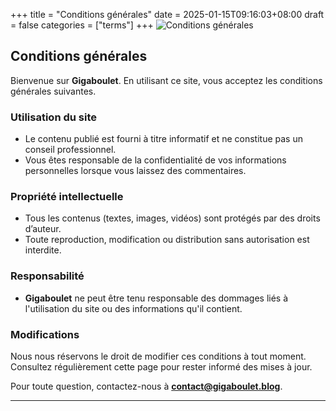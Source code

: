 +++
title = "Conditions générales"
date = 2025-01-15T09:16:03+08:00
draft = false
categories = ["terms"]
+++
![Conditions générales](/images/terms.jpeg)

## Conditions générales
Bienvenue sur **Gigaboulet**. En utilisant ce site, vous acceptez les conditions générales suivantes.

### Utilisation du site
- Le contenu publié est fourni à titre informatif et ne constitue pas un conseil professionnel.
- Vous êtes responsable de la confidentialité de vos informations personnelles lorsque vous laissez des commentaires.

### Propriété intellectuelle
- Tous les contenus (textes, images, vidéos) sont protégés par des droits d’auteur.
- Toute reproduction, modification ou distribution sans autorisation est interdite.

### Responsabilité
- **Gigaboulet** ne peut être tenu responsable des dommages liés à l'utilisation du site ou des informations qu'il contient.

### Modifications
Nous nous réservons le droit de modifier ces conditions à tout moment. Consultez régulièrement cette page pour rester informé des mises à jour.

Pour toute question, contactez-nous à **contact@gigaboulet.blog**.

---